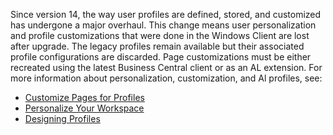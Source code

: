 Since version 14, the way user profiles are defined, stored, and customized has undergone a major overhaul. This change means user personalization and profile customizations that were done in the Windows Client are lost after upgrade. The legacy profiles remain available but their associated profile configurations are discarded. Page customizations must be either recreated using the latest Business Central client or as an AL extension. For more information about personalization, customization, and Al profiles, see:

- [Customize Pages for Profiles](/dynamics365/business-central/ui-personalization-manage)
- [Personalize Your Workspace](/dynamics365/business-central/ui-personalization-user)
- [Designing Profiles](../developer/devenv-design-profiles.md)
